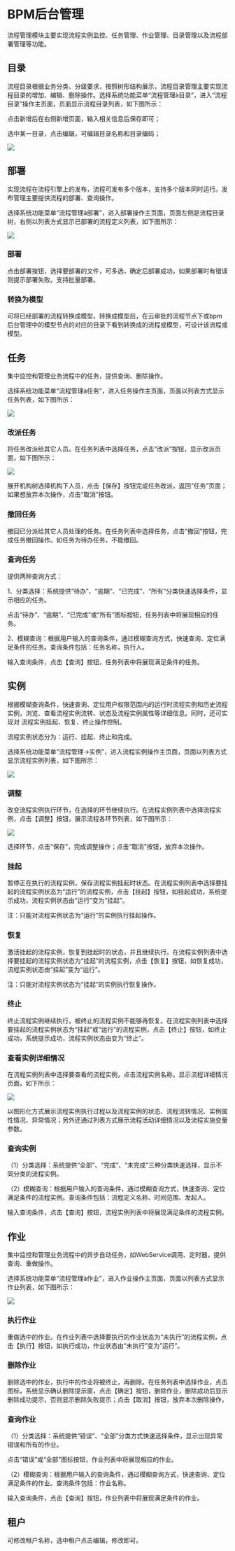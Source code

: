 # BPM后台管理

流程管理模块主要实现流程实例监控、任务管理、作业管理、目录管理以及流程部署管理等功能。

## 目录

流程目录根据业务分类、分级要求，按照树形结构展示，流程目录管理主要实现流程目录的增加、编辑、删除操作。选择系统功能菜单“流程管理à目录”，进入“流程目录”操作主页面，页面显示流程目录列表，如下图所示：

点击新增后在右侧新增页面，输入相关信息后保存即可；

选中某一目录，点击编辑，可编辑目录名称和目录编码；

![](/articles/approval/3-1/images/image42.png)

## 部署

实现流程在流程引擎上的发布，流程可发布多个版本，支持多个版本同时运行。发布管理主要提供流程的部署、查询操作。

选择系统功能菜单“流程管理à部署”，进入部署操作主页面，页面左侧是流程目录树，右侧以列表方式显示已部署的流程定义列表，如下图所示：

![](/articles/approval/3-1/images/image43.png)

### 部署

点击部署按钮，选择要部署的文件，可多选，确定后部署成功，如果部署时有错误则提示部署失败。支持批量部署。 

### 转换为模型

可将已经部署的流程转换成模型，转换成模型后，在云审批的流程节点下或bpm后台管理中的模型节点的对应的目录下看到转换成的流程或模型，可设计该流程或模型。


## 任务

集中监控和管理业务流程中的任务，提供查询、删除操作。

选择系统功能菜单“流程管理à任务”，进入任务操作主页面，页面以列表方式显示任务列表，如下图所示： 

![](/articles/approval/3-1/images/image44.png)

### 改派任务

将任务改派给其它人员。在任务列表中选择任务，点击“改派”按钮，显示改派页面，如下图所示：

![](/articles/approval/3-1/images/image45.png)

展开机构树选择机构下人员，点击【保存】按钮完成任务改派，返回“任务”页面；如果想放弃本次操作，点击“取消”按钮。

### 撤回任务

撤回已分派给其它人员处理的任务。在任务列表中选择任务，点击“撤回”按钮，完成任务撤回操作。如任务为待办任务，不能撤回。

### 查询任务

提供两种查询方式：

1、分类选择：系统提供“待办”、“逾期”、“已完成”、“所有”分类快速选择条件，显示相应的任务。

点击“待办”、“逾期”、“已完成”或“所有”图标按钮，任务列表中将展现相应的任务。

2、模糊查询：根据用户输入的查询条件，通过模糊查询方式，快速查询、定位满足条件的任务。查询条件包括：任务名称，执行人。

输入查询条件，点击【查询】按钮，任务列表中将展现满足条件的任务。

## 实例

根据模糊查询条件，快速查询、定位用户权限范围内的运行时流程实例和历史流程实例，浏览、查看流程实例流转、状态及流程实例属性等详细信息。同时，还可实现对
流程实例挂起、恢复、终止操作控制。


流程实例状态分为：运行、挂起、终止和完成。


选择系统功能菜单“流程管理→实例”，进入流程实例操作主页面，页面以列表方式显示流程实例列表，如下图所示：

![](/articles/approval/3-1/images/image46.png)

### 调整

改变流程实例执行环节，在选择的环节继续执行。在流程实例列表中选择流程实例，点击【调整】按钮，展示流程各环节列表，如下图所示：

![](/articles/approval/3-1/images/image47.png)

选择环节，点击“保存”，完成调整操作；点击“取消”按钮，放弃本次操作。

### 挂起

 暂停正在执行的流程实例，保存流程实例挂起时状态。在流程实例列表中选择要挂起的流程实例状态为“运行”的流程实例，点击【挂起】按钮，如挂起成功，系统提示成功，流程实例状态由“运行”变为“挂起”。 

注：只能对流程实例状态为“运行”的实例执行挂起操作。

### 恢复

激活挂起的流程实例，恢复到挂起时的状态，并且继续执行。在流程实例列表中选择要挂起的流程实例状态为“挂起”的流程实例，点击【恢复】按钮，如恢复成功，流程实例状态由“挂起”变为“运行”。

注：只能对流程实例状态为“挂起”的实例执行恢复操作。

### 终止

终止流程实例继续执行，被终止的流程实例不能够再恢复。在流程实例列表中选择要挂起的流程实例状态为“挂起”或“运行”的流程实例，点击【终止】按钮，如终止成功，系统提示成功，流程实例状态由变为“终止”。

### 查看实例详细情况

在流程实例列表中选择要查看的流程实例，点击流程实例名称，显示流程详细情况页面，如下所示：

![](/articles/approval/3-1/images/image48.png)

以图形化方式展示流程实例执行过程以及流程实例的状态、流程流转情况、实例属性情况、异常情况；另外还通过列表方式展示流程活动详细情况以及流程实施变量参数。

### 查询实例


（1）分类选择：系统提供“全部”、“完成”、“未完成”三种分类快速选择，显示不同分类的流程实例。

（2）模糊查询：根据用户输入的查询条件，通过模糊查询方式，快速查询、定位满足条件的流程实例。查询条件包括：流程定义名称、时间范围、发起人。

输入查询条件，点击【查询】按钮，流程实例列表中将展现满足条件的流程实例。

## 作业

集中监控和管理业务流程中的异步自动任务，如WebService调用、定时器，提供查询、重做操作。

选择系统功能菜单“流程管理à作业”，进入作业操作主页面，页面以列表方式显示作业列表，如下图所示：

![](/articles/approval/3-1/images/image49.png)

### 执行作业

重做选中的作业。在作业列表中选择要执行的作业状态为“未执行”的流程实例，点击【执行】按钮，如执行成功，作业状态由“未执行”变为”运行”。

### 删除作业

删除选中的作业，执行中的作业将被终止，再删除。在任务列表中选择作业，点击 图标，系统显示确认删除提示窗，点击【确定】按钮，删除作业，删除成功后显示删除成功提示，否则显示删除失败提示；点击【取消】按钮，放弃本次删除操作。

### 查询作业

（1）分类选择：系统提供“错误”、“全部”分类方式快速选择条件，显示出现异常错误和所有的作业。

点击“错误”或“全部”图标按钮，作业列表中将展现相应的作业。

（2）模糊查询：根据用户输入的查询条件，通过模糊查询方式，快速查询、定位满足条件的作业。查询条件包括：作业名称。

输入查询条件，点击【查询】按钮，作业列表中将展现满足条件的作业。

## 租户

可修改租户名称，选中租户点击编辑，修改即可。


